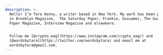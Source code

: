 ```yaml
---
description: >-
  Hello! I’m Tara Kenny, a writer based in New York. My work has been published
  in Brooklyn Magazine,  The Saturday Paper, Frankie, Gossamer, The Guardian,
  Paper Magazine, Interview Magazine and elsewhere.


  Follow me [@crypto_wag](https://www.instagram.com/crypto_wag/) and
  [@wordsbytara](https://twitter.com/wordsbytara) and email me at
  wordsbytara@gmail.com.
---
```


